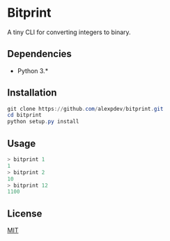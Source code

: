 # Bitprint

A tiny CLI for converting integers to binary.

## Dependencies

- Python 3.*

## Installation

```powershell
git clone https://github.com/alexpdev/bitprint.git
cd bitprint
python setup.py install
```

## Usage

```powershell
> bitprint 1
1
> bitprint 2
10
> bitprint 12
1100
```

## License

[MIT](https://github.com/alexpdev/bitprint/_todo_)
